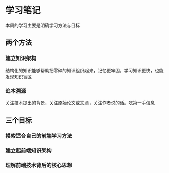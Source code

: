 # 学习笔记

本周的学习主要是明确学习方法与目标

## 两个方法

### 建立知识架构

结构化的知识能够帮助把零碎的知识组织起来，记忆更牢固，学习知识更快，也能发现知识盲区

### 追本溯源

关注技术提出的背景，关注原始论文或文章，关注作者说的话。吃第一手信息

## 三个目标

### 摸索适合自己的前端学习方法

### 建立起前端知识架构

### 理解前端技术背后的核心思想

